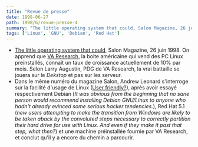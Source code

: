 ```yaml
---
title: "Revue de presse"
date: 1998-06-27
path: 1998/6/revue-presse-4
summary: "The little operating system that could, Salon Magazine, 26 juin 1998."
tags: ['Linux', 'GNU', 'Debian', 'Red Hat']
---
```


<UL>

<LI><A HREF="http://www.salonmagazine.com/21st/feature/1998/06/cov_26feature.html">The
little operating system that could</A>, Salon Magazine, 26 juin 1998.
On apprend que <A HREF="http://www.varesearch.com/">VA Research</A>,
la boite américaine qui vend des PC Linux preinstallés, connait
un taux de croissance actuellement de 10% par mois. Selon Larry
Augustin, PDG de VA Research, la vrai battaille se jouera
sur le <EM>Dekstop</EM> et pas sur les serveur.
<LI>Dans le même numéro du magazine Salon, Andrew
Leonard s'interroge sur la facilité d'usage de Linux (<A HREF="http://www.salonmagazine.com/21st/reviews/1998/06/26review.html">User friendly?</A>), après avoir essayé respectivement Debian (<EM>It
was obvious from the beginning that no sane person would recommend
installing Debian GNU/Linux to anyone who hadn't already evinced some
serious hacker tendencies.</EM>), Red Hat 5.1 (<EM>new users attempting
to make the transition from Windows are likely to be taken aback by the
convoluted steps necessary to correctly partition their hard drive for
use with Linux. And even if they make it past that step, what then?</EM>)
et une machine préinstallée fournie par VA Research, et conclut qu'il
y a encore du chemin a parcourir.

</UL>


